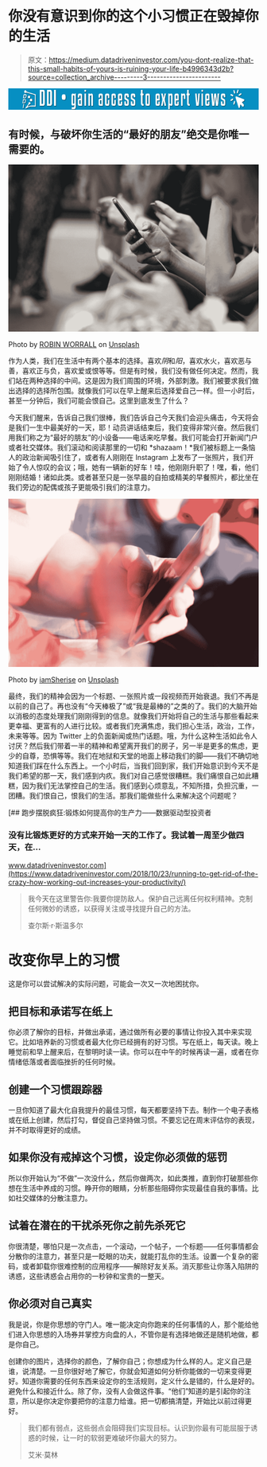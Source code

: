 # 你没有意识到你的这个小习惯正在毁掉你的生活

> 原文：<https://medium.datadriveninvestor.com/you-dont-realize-that-this-small-habits-of-yours-is-ruining-your-life-b4996343d2b?source=collection_archive---------3----------------------->

[![](img/aaf341361ba068d94220a07825e22f98.png)](http://www.track.datadriveninvestor.com/1B9E)

## 有时候，与破坏你生活的“最好的朋友”绝交是你唯一需要的。

![](img/409fa92b1adab6ccf6a4303a329a7fa2.png)

Photo by [ROBIN WORRALL](https://unsplash.com/@robin_rednine?utm_source=medium&utm_medium=referral) on [Unsplash](https://unsplash.com?utm_source=medium&utm_medium=referral)

作为人类，我们在生活中有两个基本的选择。喜欢*阴*和*阳*，喜欢水火，喜欢恶与善，喜欢正与负，喜欢爱或恨等等。但是有时候，我们没有做任何决定。然而，我们站在两种选择的中间。这是因为我们周围的环境，外部刺激。我们被要求我们做出选择的选择所包围。就像我们可以在早上醒来后选择爱自己一样。但一小时后，甚至一分钟后，我们可能会恨自己。这里到底发生了什么？

今天我们醒来，告诉自己我们很棒，我们告诉自己今天我们会迎头痛击，今天将会是我们一生中最美好的一天，耶！动员讲话结束后，我们变得非常兴奋。然后我们用我们称之为“最好的朋友”的小设备——电话来吃早餐。我们可能会打开新闻门户或者社交媒体。我们滚动和阅读那里的一切和 *shazaam！*我们被标题上一条恼人的政治新闻吸引住了，或者有人刚刚在 Instagram 上发布了一张照片，我们开始了令人惊叹的会议；哦，她有一辆新的好车！哇，他刚刚升职了！嘿，看，他们刚刚结婚！诸如此类。或者甚至只是一张早晨的自拍或精美的早餐照片，都比坐在我们旁边的配偶或孩子更能吸引我们的注意力。

![](img/cce699c62202b45e71271312ed208d16.png)

Photo by [iamSherise](https://unsplash.com/@iamsherise?utm_source=medium&utm_medium=referral) on [Unsplash](https://unsplash.com?utm_source=medium&utm_medium=referral)

最终，我们的精神会因为一个标题、一张照片或一段视频而开始衰退。我们不再是以前的自己了。再也没有“今天棒极了”或“我是最棒的”之类的了。我们的大脑开始以消极的态度处理我们刚刚得到的信息。就像我们开始将自己的生活与那些看起来更幸福、更富有的人进行比较。或者我们充满焦虑，我们担心生活，政治，工作，未来等等。因为 Twitter 上的负面新闻或热门话题。哦，为什么这种生活如此令人讨厌？然后我们带着一半的精神和希望离开我们的房子，另一半是更多的焦虑，更少的自尊，恐惧等等。我们在地狱和天堂的地面上移动我们的脚——我们不确切地知道我们踩在什么东西上。一个小时后，当我们回到家，我们开始意识到今天不是我们希望的那一天，我们感到内疚。我们对自己感觉很糟糕。我们痛恨自己如此糟糕，因为我们无法掌控自己的生活。我们感到心烦意乱，不知所措，负担沉重，一团糟。我们恨自己，恨我们的生活。那我们能做些什么来解决这个问题呢？

[](https://www.datadriveninvestor.com/2018/10/23/running-to-get-rid-of-the-crazy-how-working-out-increases-your-productivity/) [## 跑步摆脱疯狂:锻炼如何提高你的生产力——数据驱动型投资者

### 没有比锻炼更好的方式来开始一天的工作了。我试着一周至少做四天，在…

www.datadriveninvestor.com](https://www.datadriveninvestor.com/2018/10/23/running-to-get-rid-of-the-crazy-how-working-out-increases-your-productivity/) 

> 我今天在这里警告你:我要你提防敌人。保护自己远离任何权利精神。克制任何微妙的诱惑，以获得关注或寻找提升自己的方法。
> 
> 查尔斯·r·斯温多尔

# 改变你早上的习惯

这是你可以尝试解决的实际问题，可能会一次又一次地困扰你。

## 把目标和承诺写在纸上

你必须了解你的目标，并做出承诺，通过做所有必要的事情让你投入其中来实现它。比如培养新的习惯或者最大化你已经拥有的好习惯。写在纸上，每天读。晚上睡觉前和早上醒来后，在黎明时读一读。你可以在中午的时候再读一遍，或者在你情绪低落或者面临挫折的任何时候。

## 创建一个习惯跟踪器

一旦你知道了最大化自我提升的最佳习惯，每天都要坚持下去。制作一个电子表格或在纸上创建，然后打勾，督促自己坚持做习惯。不要忘记在周末评估你的表现，并不时取得更好的成绩。

## 如果你没有戒掉这个习惯，设定你必须做的惩罚

所以你开始认为“不做”一次没什么，然后你做两次，如此类推，直到你打破那些你想在生活中养成的习惯。睁开你的眼睛，分析那些阻碍你实现最佳自我的事情。比如社交媒体的分散注意力。

## 试着在潜在的干扰杀死你之前先杀死它

你很清楚，哪怕只是一次点击，一个滚动，一个帖子，一个标题——任何事情都会分散你的注意力，甚至只是一眨眼的功夫，就能打乱你的生活。设置一个复杂的密码，或者卸载你很难控制的应用程序——解除好友关系。消灭那些让你落入陷阱的诱惑，这些诱惑会占用你的一秒钟和宝贵的一整天。

## 你必须对自己真实

我是说，你是你思想的守门人。唯一能决定向你跑来的任何事情的人，那个能给他们进入你思想的入场券并掌控方向盘的人，不管你是有选择地做还是随机地做，都是你自己。

创建你的图片，选择你的颜色，了解你自己；你想成为什么样的人。定义自己是谁，说清楚。一旦你很好地了解它，你就会知道如何分析你能做的一切来变得更好。知道你需要的任何东西来设定你的生活规则，定义什么是错的，什么是好的。避免什么和接近什么。除了你，没有人会做这件事。“他们”知道的是引起你的注意，所以是你决定你要把你的注意力给谁。把一切都搞清楚，开始比以前过得更好。

> 我们都有弱点，这些弱点会阻碍我们实现目标。认识到你最有可能屈服于诱惑的时候，让一时的软弱更难破坏你最大的努力。
> 
> 艾米·莫林